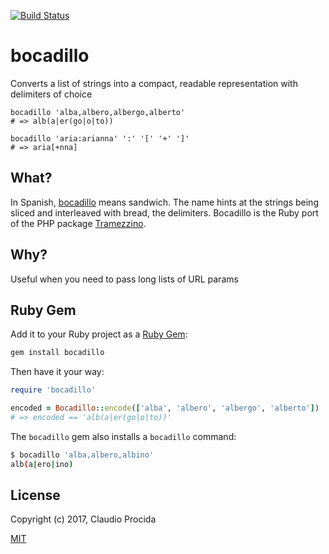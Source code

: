 [![Build Status](https://travis-ci.org/emeraldion/bocadillo.svg?branch=master)](https://travis-ci.org/emeraldion/bocadillo)

# bocadillo

Converts a list of strings into a compact, readable representation with delimiters of choice

```
bocadillo 'alba,albero,albergo,alberto'
# => alb(a|er(go|o|to))

bocadillo 'aria:arianna' ':' '[' '+' ']'
# => aria[+nna]
```

## What?

In Spanish, [bocadillo](https://es.wiktionary.org/wiki/bocadillo) means sandwich. The name hints at the strings being sliced and interleaved with bread, the delimiters. Bocadillo is the Ruby port of the PHP package [Tramezzino](https://packagist.org/packages/emeraldion/tramezzino).

## Why?

Useful when you need to pass long lists of URL params

## Ruby Gem

Add it to your Ruby project as a [Ruby Gem](https://rubygems.org):

```sh
gem install bocadillo
```

Then have it your way:

```ruby
require 'bocadillo'

encoded = Bocadillo::encode(['alba', 'albero', 'albergo', 'alberto'])
# => encoded == 'alb(a|er(go|o|to))'
```

The `bocadillo` gem also installs a `bocadillo` command:

```sh
$ bocadillo 'alba,albero,albino'
alb(a|ero|ino)
```

## License

Copyright (c) 2017, Claudio Procida

[MIT](https://opensource.org/licenses/MIT)
